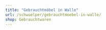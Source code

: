 ```yaml
---
title: "Gebrauchtmöbel in Walle"
url: /schwuelper/gebrauchtmoebel-in-walle/
shop: Gebrauchtwaren
---
```


